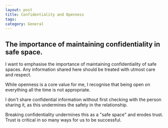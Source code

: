 ```yaml
---
layout: post
title: Confidentiality and Openness
tags: 
category: General
---
```

## The importance of maintaining confidentiality in safe space.

 I want to emphasise the importance of maintaining confidentiality of safe spaces. Any information shared here should be treated with utmost care and respect.

While openness is a core value for me, I recognise that being open on everything all the time is not appropriate.

I don't share confidential information without first checking with the person sharing it, as this undermines the safety in the relationship. 

Breaking confidentiality undermines this as a "safe space" and erodes trust. 
Trust is critical in so many ways for us to be successful.
